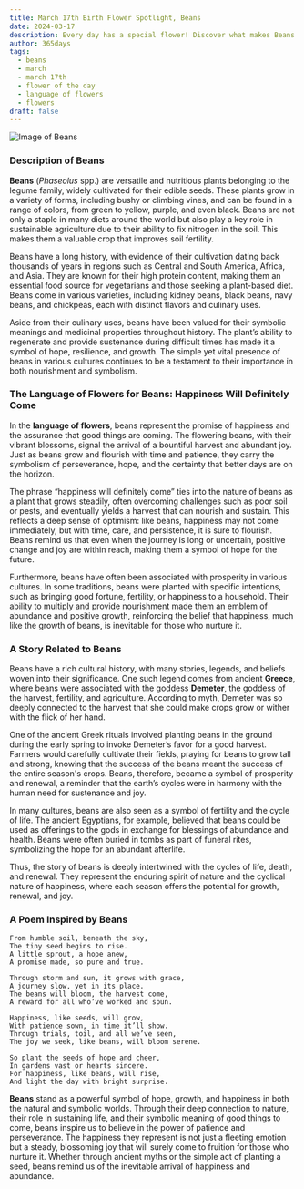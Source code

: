 ```yaml
---
title: March 17th Birth Flower Spotlight, Beans
date: 2024-03-17
description: Every day has a special flower! Discover what makes Beans unique as today’s birth flower and its symbolic meaning.
author: 365days
tags:
  - beans
  - march
  - march 17th
  - flower of the day
  - language of flowers
  - flowers
draft: false
---
```


![Image of Beans](https://cdn.pixabay.com/photo/2023/09/26/08/25/helmet-bean-8276784_1280.jpg#center)


### Description of Beans

**Beans** (_Phaseolus_ spp.) are versatile and nutritious plants belonging to the legume family, widely cultivated for their edible seeds. These plants grow in a variety of forms, including bushy or climbing vines, and can be found in a range of colors, from green to yellow, purple, and even black. Beans are not only a staple in many diets around the world but also play a key role in sustainable agriculture due to their ability to fix nitrogen in the soil. This makes them a valuable crop that improves soil fertility.

Beans have a long history, with evidence of their cultivation dating back thousands of years in regions such as Central and South America, Africa, and Asia. They are known for their high protein content, making them an essential food source for vegetarians and those seeking a plant-based diet. Beans come in various varieties, including kidney beans, black beans, navy beans, and chickpeas, each with distinct flavors and culinary uses.

Aside from their culinary uses, beans have been valued for their symbolic meanings and medicinal properties throughout history. The plant’s ability to regenerate and provide sustenance during difficult times has made it a symbol of hope, resilience, and growth. The simple yet vital presence of beans in various cultures continues to be a testament to their importance in both nourishment and symbolism.

### The Language of Flowers for Beans: Happiness Will Definitely Come

In the **language of flowers**, beans represent the promise of happiness and the assurance that good things are coming. The flowering beans, with their vibrant blossoms, signal the arrival of a bountiful harvest and abundant joy. Just as beans grow and flourish with time and patience, they carry the symbolism of perseverance, hope, and the certainty that better days are on the horizon.

The phrase “happiness will definitely come” ties into the nature of beans as a plant that grows steadily, often overcoming challenges such as poor soil or pests, and eventually yields a harvest that can nourish and sustain. This reflects a deep sense of optimism: like beans, happiness may not come immediately, but with time, care, and persistence, it is sure to flourish. Beans remind us that even when the journey is long or uncertain, positive change and joy are within reach, making them a symbol of hope for the future.

Furthermore, beans have often been associated with prosperity in various cultures. In some traditions, beans were planted with specific intentions, such as bringing good fortune, fertility, or happiness to a household. Their ability to multiply and provide nourishment made them an emblem of abundance and positive growth, reinforcing the belief that happiness, much like the growth of beans, is inevitable for those who nurture it.

### A Story Related to Beans

Beans have a rich cultural history, with many stories, legends, and beliefs woven into their significance. One such legend comes from ancient **Greece**, where beans were associated with the goddess **Demeter**, the goddess of the harvest, fertility, and agriculture. According to myth, Demeter was so deeply connected to the harvest that she could make crops grow or wither with the flick of her hand.

One of the ancient Greek rituals involved planting beans in the ground during the early spring to invoke Demeter’s favor for a good harvest. Farmers would carefully cultivate their fields, praying for beans to grow tall and strong, knowing that the success of the beans meant the success of the entire season's crops. Beans, therefore, became a symbol of prosperity and renewal, a reminder that the earth’s cycles were in harmony with the human need for sustenance and joy.

In many cultures, beans are also seen as a symbol of fertility and the cycle of life. The ancient Egyptians, for example, believed that beans could be used as offerings to the gods in exchange for blessings of abundance and health. Beans were often buried in tombs as part of funeral rites, symbolizing the hope for an abundant afterlife.

Thus, the story of beans is deeply intertwined with the cycles of life, death, and renewal. They represent the enduring spirit of nature and the cyclical nature of happiness, where each season offers the potential for growth, renewal, and joy.

### A Poem Inspired by Beans

```
From humble soil, beneath the sky,  
The tiny seed begins to rise.  
A little sprout, a hope anew,  
A promise made, so pure and true.  

Through storm and sun, it grows with grace,  
A journey slow, yet in its place.  
The beans will bloom, the harvest come,  
A reward for all who’ve worked and spun.  

Happiness, like seeds, will grow,  
With patience sown, in time it’ll show.  
Through trials, toil, and all we’ve seen,  
The joy we seek, like beans, will bloom serene.  

So plant the seeds of hope and cheer,  
In gardens vast or hearts sincere.  
For happiness, like beans, will rise,  
And light the day with bright surprise.  
```

**Beans** stand as a powerful symbol of hope, growth, and happiness in both the natural and symbolic worlds. Through their deep connection to nature, their role in sustaining life, and their symbolic meaning of good things to come, beans inspire us to believe in the power of patience and perseverance. The happiness they represent is not just a fleeting emotion but a steady, blossoming joy that will surely come to fruition for those who nurture it. Whether through ancient myths or the simple act of planting a seed, beans remind us of the inevitable arrival of happiness and abundance.

